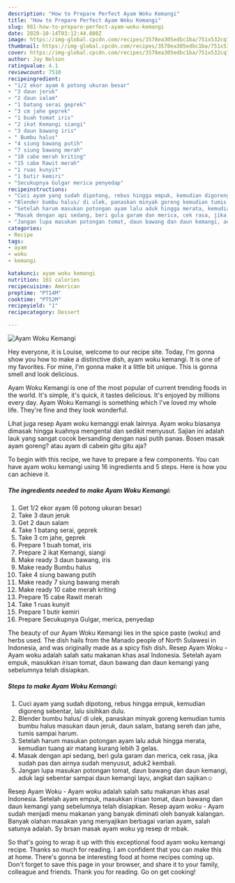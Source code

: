 ```yaml
---
description: "How to Prepare Perfect Ayam Woku Kemangi"
title: "How to Prepare Perfect Ayam Woku Kemangi"
slug: 981-how-to-prepare-perfect-ayam-woku-kemangi
date: 2020-10-14T03:12:44.080Z
image: https://img-global.cpcdn.com/recipes/3578ea305edbc1ba/751x532cq70/ayam-woku-kemangi-foto-resep-utama.jpg
thumbnail: https://img-global.cpcdn.com/recipes/3578ea305edbc1ba/751x532cq70/ayam-woku-kemangi-foto-resep-utama.jpg
cover: https://img-global.cpcdn.com/recipes/3578ea305edbc1ba/751x532cq70/ayam-woku-kemangi-foto-resep-utama.jpg
author: Jay Nelson
ratingvalue: 4.1
reviewcount: 7510
recipeingredient:
- "1/2 ekor ayam 6 potong ukuran besar"
- "3 daun jeruk"
- "2 daun salam"
- "1 batang serai geprek"
- "3 cm jahe geprek"
- "1 buah tomat iris"
- "2 ikat Kemangi siangi"
- "3 daun bawang iris"
- " Bumbu halus"
- "4 siung bawang putih"
- "7 siung bawang merah"
- "10 cabe merah kriting"
- "15 cabe Rawit merah"
- "1 ruas kunyit"
- "1 butir kemiri"
- "Secukupnya Gulgar merica penyedap"
recipeinstructions:
- "Cuci ayam yang sudah dipotong, rebus hingga empuk, kemudian digoreng sebentar, lalu sisihkan dulu."
- "Blender bumbu halus/ di ulek, panaskan minyak goreng kemudian tumis bumbu halus masukan daun jeruk, daun salam, batang sereh dan jahe, tumis sampai harum."
- "Setelah harum masukan potongan ayam lalu aduk hingga merata, kemudian tuang air matang kurang lebih 3 gelas."
- "Masak dengan api sedang, beri gula garam dan merica, cek rasa, jika sudah pas dan airnya sudah menyusut, aduk2 kembali."
- "Jangan lupa masukan potongan tomat, daun bawang dan daun kemangi, aduk lagi sebentar sampai daun kemangi layu, angkat dan sajikan☺️"
categories:
- Recipe
tags:
- ayam
- woku
- kemangi

katakunci: ayam woku kemangi 
nutrition: 161 calories
recipecuisine: American
preptime: "PT14M"
cooktime: "PT52M"
recipeyield: "1"
recipecategory: Dessert

---
```



![Ayam Woku Kemangi](https://img-global.cpcdn.com/recipes/3578ea305edbc1ba/751x532cq70/ayam-woku-kemangi-foto-resep-utama.jpg)

Hey everyone, it is Louise, welcome to our recipe site. Today, I'm gonna show you how to make a distinctive dish, ayam woku kemangi. It is one of my favorites. For mine, I'm gonna make it a little bit unique. This is gonna smell and look delicious.

Ayam Woku Kemangi is one of the most popular of current trending foods in the world. It's simple, it's quick, it tastes delicious. It's enjoyed by millions every day. Ayam Woku Kemangi is something which I've loved my whole life. They're fine and they look wonderful.

Lihat juga resep Ayam woku kemanggi enak lainnya. Ayam woku biasanya dimasak hingga kuahnya mengental dan sedikit menyusut. Sajian ini adalah lauk yang sangat cocok bersanding dengan nasi putih panas. Bosen masak ayam goreng? atau ayam di cabein gitu gitu aja?


To begin with this recipe, we have to prepare a few components. You can have ayam woku kemangi using 16 ingredients and 5 steps. Here is how you can achieve it.

<!--inarticleads1-->

##### The ingredients needed to make Ayam Woku Kemangi:

1. Get 1/2 ekor ayam (6 potong ukuran besar)
1. Take 3 daun jeruk
1. Get 2 daun salam
1. Take 1 batang serai, geprek
1. Take 3 cm jahe, geprek
1. Prepare 1 buah tomat, iris
1. Prepare 2 ikat Kemangi, siangi
1. Make ready 3 daun bawang, iris
1. Make ready  Bumbu halus
1. Take 4 siung bawang putih
1. Make ready 7 siung bawang merah
1. Make ready 10 cabe merah kriting
1. Prepare 15 cabe Rawit merah
1. Take 1 ruas kunyit
1. Prepare 1 butir kemiri
1. Prepare Secukupnya Gulgar, merica, penyedap


The beauty of our Ayam Woku Kemangi lies in the spice paste (woku) and herbs used. The dish hails from the Manado people of North Sulawesi in Indonesia, and was originally made as a spicy fish dish. Resep Ayam Woku - Ayam woku adalah salah satu makanan khas asal Indonesia. Setelah ayam empuk, masukkan irisan tomat, daun bawang dan daun kemangi yang sebelumnya telah disiapkan. 

<!--inarticleads2-->

##### Steps to make Ayam Woku Kemangi:

1. Cuci ayam yang sudah dipotong, rebus hingga empuk, kemudian digoreng sebentar, lalu sisihkan dulu.
1. Blender bumbu halus/ di ulek, panaskan minyak goreng kemudian tumis bumbu halus masukan daun jeruk, daun salam, batang sereh dan jahe, tumis sampai harum.
1. Setelah harum masukan potongan ayam lalu aduk hingga merata, kemudian tuang air matang kurang lebih 3 gelas.
1. Masak dengan api sedang, beri gula garam dan merica, cek rasa, jika sudah pas dan airnya sudah menyusut, aduk2 kembali.
1. Jangan lupa masukan potongan tomat, daun bawang dan daun kemangi, aduk lagi sebentar sampai daun kemangi layu, angkat dan sajikan☺️


Resep Ayam Woku - Ayam woku adalah salah satu makanan khas asal Indonesia. Setelah ayam empuk, masukkan irisan tomat, daun bawang dan daun kemangi yang sebelumnya telah disiapkan. Resep ayam woku - Ayam sudah menjadi menu makanan yang banyak diminati oleh banyak kalangan. Banyak olahan masakan yang menyajikan berbagai varian ayam, salah satunya adalah. Sy brsan masak ayam woku yg resep dr mbak. 

So that's going to wrap it up with this exceptional food ayam woku kemangi recipe. Thanks so much for reading. I am confident that you can make this at home. There's gonna be interesting food at home recipes coming up. Don't forget to save this page in your browser, and share it to your family, colleague and friends. Thank you for reading. Go on get cooking!
